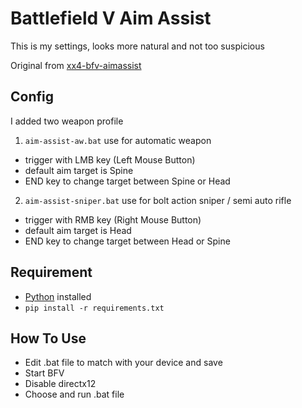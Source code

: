 # Battlefield V Aim Assist
This is my settings, looks more natural and not too suspicious

Original from [xx4-bfv-aimassist](https://github.com/exex4/xx4-bfv-aimassist)

## Config
I added two weapon profile

1. `aim-assist-aw.bat` use for automatic weapon

- trigger with LMB key (Left Mouse Button)
- default aim target is Spine
- END key to change target between Spine or Head

2. `aim-assist-sniper.bat` use for bolt action sniper / semi auto rifle

- trigger with RMB key (Right Mouse Button)
- default aim target is Head
- END key to change target between Head or Spine

## Requirement
- [Python](https://www.python.org/downloads/) installed
- `pip install -r requirements.txt`

## How To Use
- Edit .bat file to match with your device and save
- Start BFV
- Disable directx12
- Choose and run .bat file
